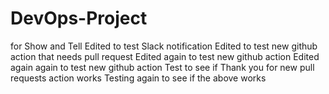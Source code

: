 # DevOps-Project
for Show and Tell
Edited to test Slack notification
Edited to test new github action that needs pull request
Edited again to test new github action
Edited again again to test new github action
Test to see if Thank you for new pull requests action works
Testing again to see if the above works
